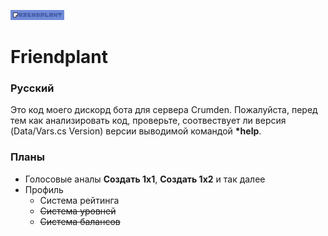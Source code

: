 ![Title](https://github.com/Avatcher/Friendplant/blob/main/assets/avatars/FP_avatar_01_title.png)

# Friendplant

### Русский
Это код моего дискорд бота для сервера Crumden. Пожалуйста, перед тем как анализировать код, проверьте, соотвествует ли версия (Data/Vars.cs Version) версии выводимой командой <b>*help</b>.

### Планы
- Голосовые аналы <b>Создать 1х1</b>, <b>Создать 1х2</b> и так далее
- Профиль
  - Система рейтинга
  - <s>Система уровней</s>
  - <s>Система балансов</s>

